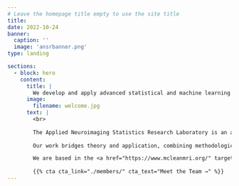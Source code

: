 ```yaml
---
# Leave the homepage title empty to use the site title
title:
date: 2022-10-24
banner:
  caption: ''
  image: 'ansrbanner.png'
type: landing

sections:
  - block: hero
    content:
      title: |
        We develop and apply advanced statistical and machine learning methods to improve neuroimaging analysis and enhance our understanding of brain function in health and disease.
      image:
        filename: welcome.jpg
      text: |
        <br>
        
        The Applied Neuroimaging Statistics Research Laboratory is an academic research group dedicated to improving statistical methodologies for analyzing functional magnetic resonance imaging (fMRI) data. Our research spans multiple domains, including the development of novel computational tools for studying the brain's structural and functional connectome. We leverage state-of-the-art techniques such as multi-modal data fusion and machine learning to address fundamental questions in neuroimaging and to enhance our understanding of neurological and psychiatric disorders. 
        
        Our work bridges theory and application, combining methodological innovation with empirical investigations in neuroimaging. By integrating advanced statistical approaches with neurobiological data, we aim to refine how we study brain networks, mental illness, and cognitive function.

        We are based in the <a href="https://www.mcleanmri.org/" target="_blank">McLean Imaging Center</a> at McLean Hospital & the <a href="https://psych.hms.harvard.edu/" target="_blank">Department of Psychiatry</a> at Harvard Medical School. 
        
        {{% cta cta_link="./members/" cta_text="Meet the Team →" %}}
---
```

